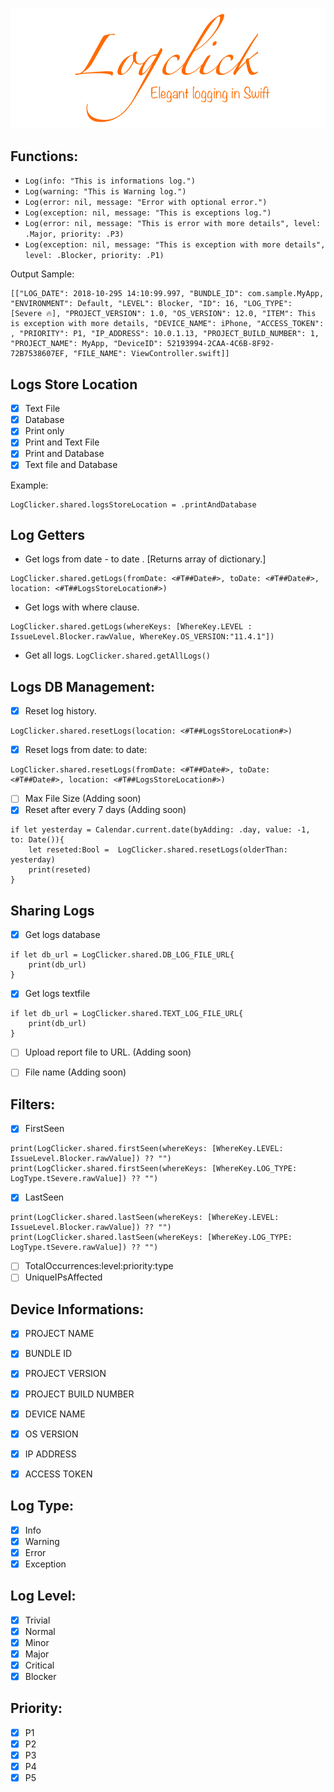 ![Logclick](https://github.com/AnandKore91/LogClick/blob/master/logclick.png)

## Functions:
- `Log(info: "This is informations log.")`
- `Log(warning: "This is Warning log.")`
- `Log(error: nil, message: "Error with optional error.")`
- `Log(exception: nil, message: "This is exceptions log.")`
- `Log(error: nil, message: "This is error with more details", level: .Major, priority: .P3)`
- `Log(exception: nil, message: "This is exception with more details", level: .Blocker, priority: .P1)`

Output Sample:
```
[["LOG_DATE": 2018-10-295 14:10:99.997, "BUNDLE_ID": com.sample.MyApp, "ENVIRONMENT": Default, "LEVEL": Blocker, "ID": 16, "LOG_TYPE": [Severe 🔥], "PROJECT_VERSION": 1.0, "OS_VERSION": 12.0, "ITEM": This is exception with more details, "DEVICE_NAME": iPhone, "ACCESS_TOKEN": , "PRIORITY": P1, "IP_ADDRESS": 10.0.1.13, "PROJECT_BUILD_NUMBER": 1, "PROJECT_NAME": MyApp, "DeviceID": 52193994-2CAA-4C6B-8F92-72B7538607EF, "FILE_NAME": ViewController.swift]]
```

## Logs Store Location
- [x] Text File
- [x] Database
- [x] Print only
- [x] Print and Text File
- [x] Print and Database
- [x] Text file and Database

Example: 
```
LogClicker.shared.logsStoreLocation = .printAndDatabase
```

## Log Getters
- Get logs from date - to date .  [Returns array of dictionary.]
```
LogClicker.shared.getLogs(fromDate: <#T##Date#>, toDate: <#T##Date#>, location: <#T##LogsStoreLocation#>)
```
- Get logs with where clause.
```
LogClicker.shared.getLogs(whereKeys: [WhereKey.LEVEL : IssueLevel.Blocker.rawValue, WhereKey.OS_VERSION:"11.4.1"])
```

- Get all logs.
`LogClicker.shared.getAllLogs()`

## Logs DB Management:
- [x] Reset log history.
```
LogClicker.shared.resetLogs(location: <#T##LogsStoreLocation#>)
```
- [x] Reset logs from date: to date:
```
LogClicker.shared.resetLogs(fromDate: <#T##Date#>, toDate: <#T##Date#>, location: <#T##LogsStoreLocation#>)
```
- [ ] Max File Size (Adding soon)
- [x] Reset after every 7 days (Adding soon)
```
if let yesterday = Calendar.current.date(byAdding: .day, value: -1, to: Date()){
    let reseted:Bool =  LogClicker.shared.resetLogs(olderThan: yesterday)
    print(reseted)
}
```


## Sharing Logs
- [x] Get logs database
```
if let db_url = LogClicker.shared.DB_LOG_FILE_URL{
    print(db_url)
}
```
- [x] Get logs textfile
```
if let db_url = LogClicker.shared.TEXT_LOG_FILE_URL{
    print(db_url)
}
```
    
- [ ] Upload report file to URL. (Adding soon)
- [ ] File name (Adding soon)


## Filters:
- [x] FirstSeen
```
print(LogClicker.shared.firstSeen(whereKeys: [WhereKey.LEVEL: IssueLevel.Blocker.rawValue]) ?? "")
print(LogClicker.shared.firstSeen(whereKeys: [WhereKey.LOG_TYPE: LogType.tSevere.rawValue]) ?? "")
```
- [x] LastSeen
```
print(LogClicker.shared.lastSeen(whereKeys: [WhereKey.LEVEL: IssueLevel.Blocker.rawValue]) ?? "")
print(LogClicker.shared.lastSeen(whereKeys: [WhereKey.LOG_TYPE: LogType.tSevere.rawValue]) ?? "")
```
- [ ] TotalOccurrences:level:priority:type
- [ ] UniqueIPsAffected

## Device Informations:
- [x] PROJECT NAME
- [x] BUNDLE ID
- [x] PROJECT VERSION
- [x] PROJECT BUILD NUMBER
- [x] DEVICE NAME
- [x] OS VERSION
- [x] IP ADDRESS
- [x] ACCESS TOKEN


## Log Type:
- [x] Info
- [x] Warning
- [x] Error
- [x] Exception

## Log Level:
- [x] Trivial
- [x] Normal
- [x] Minor
- [x] Major
- [x] Critical
- [x] Blocker

## Priority:
- [x] P1
- [x] P2
- [x] P3
- [x] P4
- [x] P5
